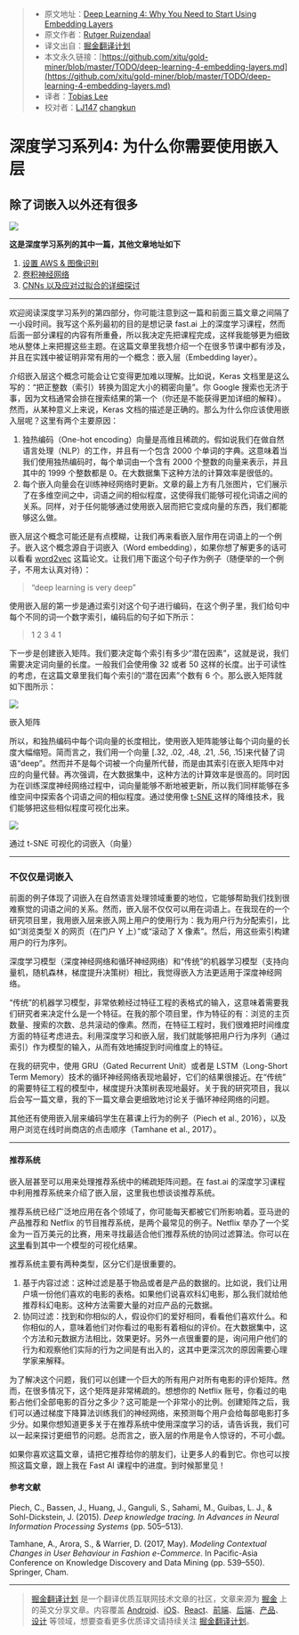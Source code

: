 
> * 原文地址：[Deep Learning 4: Why You Need to Start Using Embedding Layers](https://medium.com/towards-data-science/deep-learning-4-embedding-layers-f9a02d55ac12)
> * 原文作者：[Rutger Ruizendaal](https://medium.com/@r.ruizendaal)
> * 译文出自：[掘金翻译计划](https://github.com/xitu/gold-miner)
> * 本文永久链接：[https://github.com/xitu/gold-miner/blob/master/TODO/deep-learning-4-embedding-layers.md](https://github.com/xitu/gold-miner/blob/master/TODO/deep-learning-4-embedding-layers.md)
> * 译者：[Tobias Lee](http://tobiaslee.top)
> * 校对者：[LJ147](https://github.com/LJ147) [changkun](https://github.com/changkun)

# 深度学习系列4:  为什么你需要使用嵌入层

## 除了词嵌入以外还有很多

![](https://cdn-images-1.medium.com/max/2000/1*sXNXYfAqfLUeiDXPCo130w.png)

**这是深度学习系列的其中一篇，其他文章地址如下**

1. [设置 AWS & 图像识别](https://github.com/xitu/gold-miner/blob/master/TODO/deep-learning-1-setting-up-aws-image-recognition.md)
2. [卷积神经网络](https://github.com/xitu/gold-miner/blob/master/TODO/deep-learning-2-convolutional-neural-networks.md)
3. [CNNs 以及应对过拟合的详细探讨](https://github.com/xitu/gold-miner/blob/master/TODO/deep-learning-3-more-on-cnns-handling-overfitting.md)

---

欢迎阅读深度学习系列的第四部分，你可能注意到这一篇和前面三篇文章之间隔了一小段时间。我写这个系列最初的目的是想记录 fast.ai 上的深度学习课程，然而后面一部分课程的内容有所重叠，所以我决定先把课程完成，这样我能够更为细致地从整体上来把握这些主题。在这篇文章里我想介绍一个在很多节课中都有涉及，并且在实践中被证明非常有用的一个概念：嵌入层（Embedding layer）。

介绍嵌入层这个概念可能会让它变得更加难以理解。比如说，Keras 文档里是这么写的：“把正整数（索引）转换为固定大小的稠密向量”。你 Google 搜索也无济于事，因为文档通常会排在搜索结果的第一个（你还是不能获得更加详细的解释）。然而，从某种意义上来说，Keras 文档的描述是正确的。那么为什么你应该使用嵌入层呢？这里有两个主要原因：

1. 独热编码（One-hot encoding）向量是高维且稀疏的。假如说我们在做自然语言处理（NLP）的工作，并且有一个包含 2000 个单词的字典。这意味着当我们使用独热编码时，每个单词由一个含有 2000 个整数的向量来表示，并且其中的 1999 个整数都是 0。在大数据集下这种方法的计算效率是很低的。
2. 每个嵌入向量会在训练神经网络时更新。文章的最上方有几张图片，它们展示了在多维空间之中，词语之间的相似程度，这使得我们能够可视化词语之间的关系。同样，对于任何能够通过使用嵌入层而把它变成向量的东西，我们都能够这么做。

嵌入层这个概念可能还是有点模糊，让我们再来看嵌入层作用在词语上的一个例子。嵌入这个概念源自于词嵌入（Word embedding），如果你想了解更多的话可以看看 [word2vec](https://arxiv.org/pdf/1301.3781.pdf) 这篇论文。让我们用下面这个句子作为例子（随便举的一个例子，不用太认真对待）：

> “deep learning is very deep”

使用嵌入层的第一步是通过索引对这个句子进行编码，在这个例子里，我们给句中每个不同的词一个数字索引，编码后的句子如下所示：

> 1 2 3 4 1

下一步是创建嵌入矩阵。我们要决定每个索引有多少“潜在因素”，这就是说，我们需要决定词向量的长度。一般我们会使用像 32 或者 50 这样的长度。出于可读性的考虑，在这篇文章里我们每个索引的“潜在因素”个数有 6 个。那么嵌入矩阵就如下图所示：

![](https://cdn-images-1.medium.com/max/1600/1*Di85w_0UTc6C3ilk5_LEgg.png)

嵌入矩阵

所以，和独热编码中每个词向量的长度相比，使用嵌入矩阵能够让每个词向量的长度大幅缩短。简而言之，我们用一个向量 [.32, .02, .48, .21, .56, .15]来代替了词语“deep”。然而并不是每个词被一个向量所代替，而是由其索引在嵌入矩阵中对应的向量代替。再次强调，在大数据集中，这种方法的计算效率是很高的。同时因为在训练深度神经网络过程中，词向量能够不断地被更新，所以我们同样能够在多维空间中探索各个词语之间的相似程度。通过使用像 [t-SNE ](https://lvdmaaten.github.io/tsne/) 这样的降维技术，我们能够把这些相似程度可视化出来。

![](https://cdn-images-1.medium.com/max/1600/1*m8Ahpl-lpVgm16CC-INGuw.png)

通过 t-SNE 可视化的词嵌入（向量）

---

### 不仅仅是词嵌入

前面的例子体现了词嵌入在自然语言处理领域重要的地位，它能够帮助我们找到很难察觉的词语之间的关系。然而，嵌入层不仅仅可以用在词语上。在我现在的一个研究项目里，我用嵌入层来嵌入网上用户的使用行为：我为用户行为分配索引，比如“浏览类型 X 的网页（在门户 Y 上）”或“滚动了 X 像素”。然后，用这些索引构建用户的行为序列。

深度学习模型（深度神经网络和循环神经网络）和“传统”的机器学习模型（支持向量机，随机森林，梯度提升决策树）相比，我觉得嵌入方法更适用于深度神经网络。

“传统”的机器学习模型，非常依赖经过特征工程的表格式的输入，这意味着需要我们研究者来决定什么是一个特征。在我的那个项目里，作为特征的有：浏览的主页数量、搜索的次数、总共滚动的像素。然而，在特征工程时，我们很难把时间维度方面的特征考虑进去。利用深度学习和嵌入层，我们就能够把用户行为序列（通过索引）作为模型的输入，从而有效地捕捉到时间维度上的特征。

在我的研究中，使用 GRU（Gated Recurrent Unit）或者是 LSTM（Long-Short Term Memory）技术的循环神经网络表现地最好，它们的结果很接近。在“传统” 的需要特征工程的模型中，梯度提升决策树表现地最好。关于我的研究项目，我以后会写一篇文章，我的下一篇文章会更细致地讨论关于循环神经网络的问题。

其他还有使用嵌入层来编码学生在慕课上行为的例子（Piech et al., 2016），以及用户浏览在线时尚商店的点击顺序（Tamhane et al., 2017）。

---

#### 推荐系统

嵌入层甚至可以用来处理推荐系统中的稀疏矩阵问题。在 fast.ai 的深度学习课程中利用推荐系统来介绍了嵌入层，这里我也想谈谈推荐系统。

推荐系统已经广泛地应用在各个领域了，你可能每天都被它们所影响着。亚马逊的产品推荐和 Netflix  的节目推荐系统，是两个最常见的例子。Netflix 举办了一个奖金为一百万美元的比赛，用来寻找最适合他们推荐系统的协同过滤算法。你可以在[这里](http://abeautifulwww.com/wp-content/uploads/2007/04/netflixAllMovies-blackBack3[5].jpg)看到其中一个模型的可视化结果。

推荐系统主要有两种类型，区分它们是很重要的。

1. 基于内容过滤：这种过滤是基于物品或者是产品的数据的。比如说，我们让用户填一份他们喜欢的电影的表格。如果他们说喜欢科幻电影，那么我们就给他推荐科幻电影。这种方法需要大量的对应产品的元数据。
2. 协同过滤：找到和你相似的人，假设你们的爱好相同，看看他们喜欢什么。和你相似的人，意味着他们对你看过的电影有着相似的评价。在大数据集中，这个方法和元数据方法相比，效果更好。另外一点很重要的是，询问用户他们的行为和观察他们实际的行为之间是有出入的，这其中更深沉次的原因需要心理学家来解释。

为了解决这个问题，我们可以创建一个巨大的所有用户对所有电影的评价矩阵。然而，在很多情况下，这个矩阵是非常稀疏的。想想你的 Netflix 账号，你看过的电影占他们全部电影的百分之多少？这可能是一个非常小的比例。创建矩阵之后，我们可以通过梯度下降算法训练我们的神经网络，来预测每个用户会给每部电影打多少分。如果你想知道更多关于在推荐系统中使用深度学习的话，请告诉我，我们可以一起来探讨更细节的问题。总而言之，嵌入层的作用是令人惊讶的，不可小觑。

如果你喜欢这篇文章，请把它推荐给你的朋友们，让更多人的看到它。你也可以按照这篇文章，跟上我在 Fast AI 课程中的进度。到时候那里见！

#### 参考文献

Piech, C., Bassen, J., Huang, J., Ganguli, S., Sahami, M., Guibas, L. J., & Sohl-Dickstein, J. (2015). *Deep knowledge tracing. In Advances in Neural Information Processing Systems* (pp. 505–513).

Tamhane, A., Arora, S., & Warrier, D. (2017, May). *Modeling Contextual Changes in User Behaviour in Fashion e-Commerce*. In Pacific-Asia Conference on Knowledge Discovery and Data Mining (pp. 539–550). Springer, Cham.

---

> [掘金翻译计划](https://github.com/xitu/gold-miner) 是一个翻译优质互联网技术文章的社区，文章来源为 [掘金](https://juejin.im) 上的英文分享文章。内容覆盖 [Android](https://github.com/xitu/gold-miner#android)、[iOS](https://github.com/xitu/gold-miner#ios)、[React](https://github.com/xitu/gold-miner#react)、[前端](https://github.com/xitu/gold-miner#前端)、[后端](https://github.com/xitu/gold-miner#后端)、[产品](https://github.com/xitu/gold-miner#产品)、[设计](https://github.com/xitu/gold-miner#设计) 等领域，想要查看更多优质译文请持续关注 [掘金翻译计划](https://github.com/xitu/gold-miner)。
